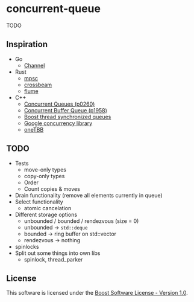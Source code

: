 # concurrent-queue

TODO

## Inspiration
- Go
  - [Channel](https://go.dev/ref/spec#Channel_types)
- Rust
  - [mpsc](https://github.com/rust-lang/rust/tree/master/library/std/src/sync/mpsc)
  - [crossbeam](https://github.com/crossbeam-rs/crossbeam)
  - [flume](https://github.com/zesterer/flume)
- C++
  - [Concurrent Queues (p0260)](https://wg21.link/p0260)
  - [Concurrent Buffer Queue (p1958)](https://wg21.link/p1958)
  - [Boost thread synchronized queues](https://www.boost.org/doc/libs/develop/doc/html/thread/sds.html#thread.sds.synchronized_queues)
  - [Google concurrency library](https://github.com/alasdairmackintosh/google-concurrency-library)
  - [oneTBB](https://oneapi-src.github.io/oneTBB/main/tbb_userguide/Concurrent_Queue_Classes.html)

## TODO

- Tests
  - move-only types
  - copy-only types
  - Order
  - Count copies & moves
- Drain functionality (remove all elements currently in queue)
- Select functionality
  - atomic cancelation
- Different storage options
  - unbounded / bounded / rendezvous (size = 0)
  - unbounded -> `std::deque`
  - bounded -> ring buffer on std::vector
  - rendezvous -> nothing
- spinlocks
- Split out some things into own libs
  - spinlock, thread_parker



## License
This software is licensed under the [Boost Software License - Version 1.0](https://www.boost.org/LICENSE_1_0.txt).